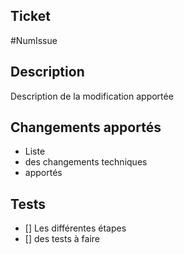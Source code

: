 ## Ticket

#NumIssue   

## Description
Description de la modification apportée

## Changements apportés
* Liste
* des changements techniques
* apportés

## Tests
- [] Les différentes étapes
- [] des tests à faire
